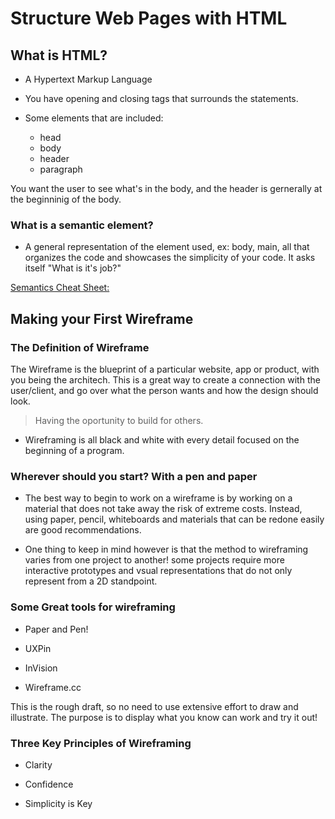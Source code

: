 # Structure Web Pages with HTML

## What is HTML?

- A Hypertext Markup Language

- You have opening and closing tags that surrounds the statements.

- Some elements that are included:

    - head
    - body
    - header
    - paragraph

You want the user to see what's in the body, and the header is gernerally at the beginninig of the body.

### What is a semantic element?

- A general representation of the element used, ex: body, main, all that organizes the code and showcases the simplicity of your code. It asks itself "What is it's job?"

[Semantics Cheat Sheet:](https://learn-the-web.algonquindesign.ca/topics/html-semantics-cheat-sheet/)

## Making your First Wireframe

[](https://slickplan.com/blog/best-sketch-wireframe-kits-to-get-your-project-started)

### The Definition of Wireframe

The Wireframe is the blueprint of a particular website, app or product, with you being the architech. This is a great way to create a connection with the user/client, and go over what the person wants and how the design should look.

> Having the oportunity to build for others.

- Wireframing is all black and white with every detail focused on the beginning of a program.

### Wherever should you start? With a pen and paper

- The best way to begin to work on a wireframe is by working on a material that does not take away the risk of extreme costs. Instead, using paper, pencil, whiteboards and materials that can be redone easily are good recommendations.

- One thing to keep in mind however is that the method to wireframing varies from one project to another! some projects require more interactive prototypes and vsual representations that do not only represent from a 2D standpoint.

### Some Great tools for wireframing

- Paper and Pen!

- UXPin

- InVision

- Wireframe.cc

This is the rough draft, so no need to use extensive effort to draw and illustrate. The purpose is to display what you know can work and try it out!

### Three Key Principles of Wireframing

- Clarity

- Confidence

- Simplicity is Key
